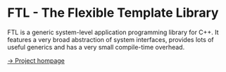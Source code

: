 FTL - The Flexible Template Library
===================================

FTL is a generic system-level application programming library for C++.
It features a very broad abstraction of system interfaces, provides lots of useful
generics and has a very small compile-time overhead.

[&rarr;&nbsp;Project hompage](http://unclewerner.github.com/libftl)
